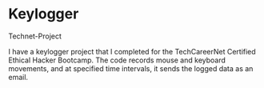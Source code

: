 # Keylogger
Technet-Project

I have a keylogger project that I completed for the TechCareerNet Certified Ethical Hacker Bootcamp. 
The code records mouse and keyboard movements, and at specified time intervals, it sends the logged data as an email.
